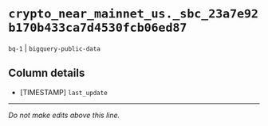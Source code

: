 # `crypto_near_mainnet_us._sbc_23a7e92b170b433ca7d4530fcb06ed87`
`bq-1` | `bigquery-public-data`

## Column details
* [TIMESTAMP] `last_update`

-------------------------------------------------------------------------------
*Do not make edits above this line.*
